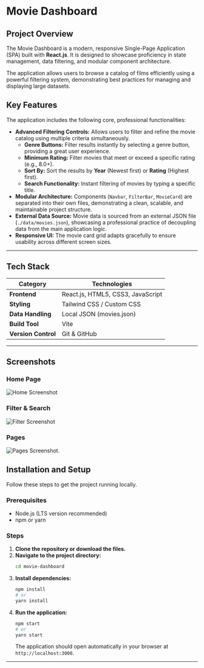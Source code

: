 # Movie Dashboard

## Project Overview

The Movie Dashboard is a modern, responsive Single-Page Application (SPA) built with **React.js**. It is designed to showcase proficiency in state management, data filtering, and modular component architecture.

The application allows users to browse a catalog of films efficiently using a powerful filtering system, demonstrating best practices for managing and displaying large datasets.


## Key Features

The application includes the following core, professional functionalities:

* **Advanced Filtering Controls:** Allows users to filter and refine the movie catalog using multiple criteria simultaneously.
    * **Genre Buttons:** Filter results instantly by selecting a genre button, providing a great user experience.
    * **Minimum Rating:** Filter movies that meet or exceed a specific rating (e.g., 8.0+).
    * **Sort By:** Sort the results by **Year** (Newest first) or **Rating** (Highest first).
    * **Search Functionality:** Instant filtering of movies by typing a specific title.
* **Modular Architecture:** Components (`Navbar`, `FilterBar`, `MovieCard`) are separated into their own files, demonstrating a clean, scalable, and maintainable project structure.
* **External Data Source:** Movie data is sourced from an external JSON file (`./data/movies.json`), showcasing a professional practice of decoupling data from the main application logic.
* **Responsive UI:** The movie card grid adapts gracefully to ensure usability across different screen sizes.

---


##  Tech Stack

| Category | Technologies |
|-----------|---------------|
| **Frontend** | React.js, HTML5, CSS3, JavaScript |
| **Styling** | Tailwind CSS / Custom CSS |
| **Data Handling** | Local JSON (movies.json) |
| **Build Tool** | Vite |
| **Version Control** | Git & GitHub |

---


## Screenshots

### Home Page
![Home Screenshot](./screenshots/homepage.png)

### Filter & Search
![Filter Screenshot](./screenshots/filter.png)

### Pages
![Pages Screenshot](./screenshots/pages.png).
## Installation and Setup

Follow these steps to get the project running locally.

### Prerequisites

* Node.js (LTS version recommended)
* npm or yarn

### Steps

1.  **Clone the repository or download the files.**
2.  **Navigate to the project directory:**
    ```bash
    cd movie-dashboard
    ```
3.  **Install dependencies:**
    ```bash
    npm install
    # or
    yarn install
    ```
4.  **Run the application:**
    ```bash
    npm start
    # or
    yarn start
    ```
    The application should open automatically in your browser at `http://localhost:3000`.

---


